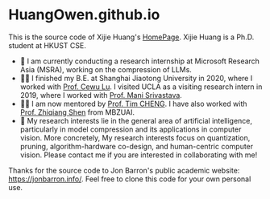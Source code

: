 # HuangOwen.github.io

This is the source code of Xijie Huang's [HomePage](https://huangowen.github.io/). Xijie Huang is a Ph.D. student at HKUST CSE.

- 🔭 I am currently conducting a research internship at Microsoft Research Asia (MSRA), working on the compression of LLMs.
- 🧑‍🏫 I finished my B.E. at Shanghai Jiaotong University in 2020, where I worked with [Prof. Cewu Lu](https://www.mvig.org/). I visited UCLA as a visiting research intern in 2019, where I worked with [Prof. Mani Srivastava](https://scholar.google.com/citations?hl=en&user=X2Qs7XYAAAAJ&view_op=list_works&sortby=pubdate).
- 👨‍🎓 I am now mentored by [Prof. Tim CHENG](https://scholar.google.com/citations?user=-SgpaF8AAAAJ&hl). I have also worked with [Prof. Zhiqiang Shen](https://zhiqiangshen.com/) from MBZUAI.
- 👯 My research interests lie in the general area of artificial intelligence, particularly in model compression and its applications in computer vision. More concretely, My research interests focus on quantization, pruning, algorithm-hardware co-design, and human-centric computer vision. Please contact me if you are interested in collaborating with me!



Thanks for the source code to Jon Barron's public academic website: https://jonbarron.info/. Feel free to clone this code for your own personal use.